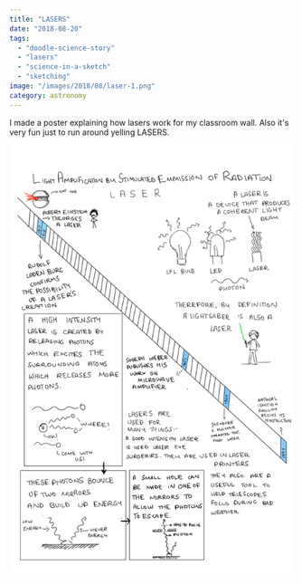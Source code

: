 ```yaml
---
title: "LASERS"
date: "2018-08-20"
tags: 
  - "doodle-science-story"
  - "lasers"
  - "science-in-a-sketch"
  - "sketching"
image: "/images/2018/08/laser-1.png"
category: astronomy
---
```


I made a poster explaining how lasers work for my classroom wall. Also it's very fun just to run around yelling LASERS.

<p align="center">
<img src="/images/2018/08/laser-1.png">
</p>